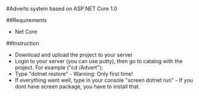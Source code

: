 #Adverts system based on ASP.NET Core 1.0


##Requirements
- Net Core

##Instruction
- Download and upload the project to your server
- Login to your server (you can use putty), then go to catalog with the project. For example ("cd /Advert");
- Type "dotnet restore" - Warning: Only first time!
- If everything went well, type in your console "screen dotnet run" - If you dont have screen package, you have to install that.
